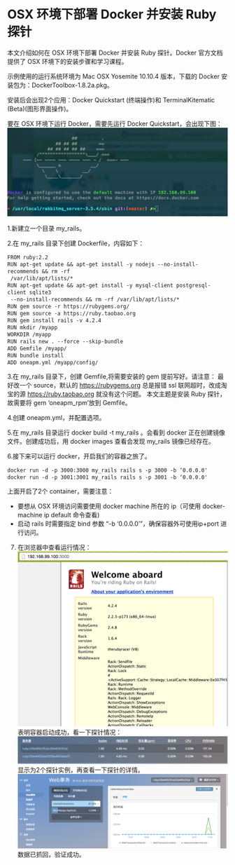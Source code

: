 # OSX 环境下部署 Docker 并安装 Ruby 探针
本文介绍如何在 OSX 环境下部署 Docker 并安装 Ruby 探针。Docker 官方文档提供了 OSX 环境下的安装步骤和学习课程。

示例使用的运行系统环境为 Mac OSX Yosemite 10.10.4 版本，下载的 Docker 安装包为：DockerToolbox-1.8.2a.pkg。

安装后会出现2个应用：Docker Quickstart (终端操作)和 TerminalKitematic (Beta)(图形界面操作)。

要在 OSX 环境下运行 Docker，需要先运行 Docker Quickstart，会出现下图：
  ![](/images/rb2.png)


 1.新建立一个目录 my_rails。
 
 2.在 my_rails 目录下创建 Dockerfile，内容如下：

``` stylus
FROM ruby:2.2
RUN apt-get update && apt-get install -y nodejs --no-install-recommends && rm -rf
 /var/lib/apt/lists/*
RUN apt-get update && apt-get install -y mysql-client postgresql-client sqlite3 
 --no-install-recommends && rm -rf /var/lib/apt/lists/*
RUN gem source -r https://rubygems.org/
RUN gem source -a https://ruby.taobao.org
RUN gem install rails -v 4.2.4
RUN mkdir /myapp
WORKDIR /myapp
RUN rails new . --force --skip-bundle
ADD Gemfile /myapp/
RUN bundle install 
ADD oneapm.yml /myapp/config/
```

 3.在 my_rails 目录下，创建 Gemfile,将需要安装的 gem 提前写好。请注意：
          最好改一个 source，默认的 https://rubygems.org  总是报错 ssl 联网超时，改成淘宝的源 https://ruby.taobao.org 就没有这个问题。
本文主题是安装 Ruby 探针，故需要将 gem ‘oneapm_rpm’放到 Gemfile。

 4.创建 oneapm.yml，并配置选项。
 
 5.在 my_rails 目录运行 docker build -t my_rails 。会看到 docker 正在创建镜像文件。创建成功后，用 docker images 查看会发现 my_rails 镜像已经存在。
 
 6.接下来可以运行 docker，开启我们的容器之旅了。
 

``` stylus
docker run -d -p 3000:3000 my_rails rails s -p 3000 -b ‘0.0.0.0'
docker run -d -p 3001:3001 my_rails rails s -p 3001 -b ‘0.0.0.0'
```
上面开启了2个 container，需要注意：

 - 要想从 OSX 环境访问需要使用 docker machine 所在的 ip（可使用 docker-machine ip default 命令查看) 
 - 启动 rails 时需要指定 bind 参数 “-b ‘0.0.0.0’”，确保容器外可使用ip+port 进行访问。
 7. 在浏览器中查看运行情况：
  ![](/images/rb3.png)
表明容器启动成功，看一下探针情况：
  ![](/images/rb4.png)
显示为2个探针实例，再查看一下探针的详情。
  ![](/images/rb5.png)
数据已抓回，验证成功。    


